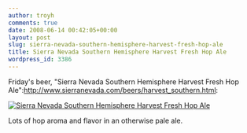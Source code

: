 ```yaml
---
author: troyh
comments: true
date: 2008-06-14 00:42:05+00:00
layout: post
slug: sierra-nevada-southern-hemisphere-harvest-fresh-hop-ale
title: Sierra Nevada Southern Hemisphere Harvest Fresh Hop Ale
wordpress_id: 3386
---
```


Friday's beer, "Sierra Nevada Southern Hemisphere Harvest Fresh Hop Ale":http://www.sierranevada.com/beers/harvest_southern.html:

[![Sierra Nevada Southern Hemisphere Harvest Fresh Hop Ale](http://farm4.static.flickr.com/3106/2578369071_27fdafec38.jpg)](http://www.flickr.com/photos/troyh/2578369071/)

Lots of hop aroma and flavor in an otherwise pale ale.
